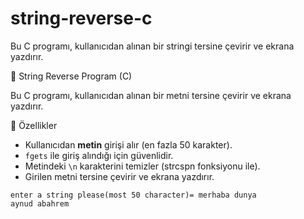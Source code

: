 # string-reverse-c
Bu C programı, kullanıcıdan alınan bir stringi tersine çevirir ve ekrana yazdırır.

🔄 String Reverse Program (C)

Bu C programı, kullanıcıdan alınan bir metni tersine çevirir ve ekrana yazdırır.

🚀 Özellikler
- Kullanıcıdan **metin** girişi alır (en fazla 50 karakter).
- `fgets` ile giriş alındığı için güvenlidir.
- Metindeki `\n` karakterini temizler (strcspn fonksiyonu ile).
- Girilen metni tersine çevirir ve ekrana yazdırır.

 ``` ## 💻 Örnek Çalışma
 enter a string please(most 50 character)= merhaba dunya
 aynud abahrem
